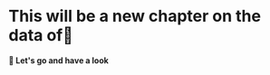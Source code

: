 <br>
<br>
<br>
<br>
<br>
<br>
<br>
<br>
<br>
<br>
<br>
<br>

# This will be a new chapter on the data of:rocket:

**:speech_balloon: Let's go and have a look**
